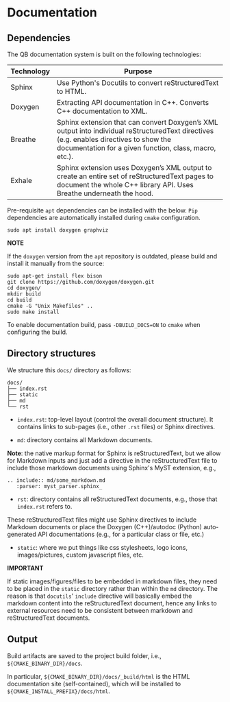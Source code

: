 # Documentation 

## Dependencies

The QB documentation system is built on the following technologies:

| Technology | Purpose                                                                                                                                                                                          |
|------------|--------------------------------------------------------------------------------------------------------------------------------------------------------------------------------------------------|
| Sphinx     | Use Python's Docutils to convert reStructuredText to HTML.                                                                                                                                       |
| Doxygen    | Extracting API documentation in C++. Converts C++ documentation to XML.                                                                                                                          |
| Breathe    | Sphinx extension that can convert Doxygen’s XML output into individual reStructuredText directives (e.g. enables directives to show the documentation for a given function, class, macro, etc.). |
| Exhale     | Sphinx extension uses Doxygen’s XML output to create an entire set of reStructuredText pages to document the whole C++ library API. Uses Breathe underneath the hood.                            |

Pre-requisite `apt` dependencies can be installed with the below. `Pip` dependencies are automatically installed during `cmake` configuration.

```
sudo apt install doxygen graphviz
```

**NOTE**

If the `doxygen` version from the `apt` repository is outdated, please build and install it manually from the source:

```
sudo apt-get install flex bison
git clone https://github.com/doxygen/doxygen.git
cd doxygen/
mkdir build
cd build
cmake -G "Unix Makefiles" ..
sudo make install
```

To enable documentation build, pass `-DBUILD_DOCS=ON` to `cmake` when configuring the build.

## Directory structures

We structure this `docs/` directory as follows: 

```
docs/
├── index.rst
├── static
├── md
└── rst

```

- `index.rst`: top-level layout (control the overall document structure). It contains links to sub-pages (i.e., other `.rst` files) or Sphinx directives.

- `md`: directory contains all Markdown documents.

**Note**: the native markup format for Sphinx is reStructuredText, but we allow for Markdown inputs and just add a directive in the reStructuredText file to include those markdown documents using Sphinx's MyST extension, e.g.,

```
.. include:: md/some_markdown.md
   :parser: myst_parser.sphinx_
```   

- `rst`: directory contains all reStructuredText documents, e.g., those that `index.rst` refers to. 

These reStructuredText files might use Sphinx directives to include Markdown documents or place the Doxygen (C++)/autodoc (Python) auto-generated API documentations (e.g., for a particular class or file, etc.)


- `static`: where we put things like css stylesheets, logo icons, images/pictures, custom javascript files, etc.


**IMPORTANT**

If static images/figures/files to be embedded in markdown files, they need to be placed in the `static` directory rather than within the `md` directory. The reason is that `docutils`' `include` directive will basically embed the markdown content into the reStructuredText document, hence any links to external resources need to be consistent between markdown and reStructuredText documents.

## Output

Build artifacts are saved to the project build folder, i.e., `${CMAKE_BINARY_DIR}/docs`. 

In particular, `${CMAKE_BINARY_DIR}/docs/_build/html` is the HTML documentation site (self-contained), which will be installed to `${CMAKE_INSTALL_PREFIX}/docs/html`.
